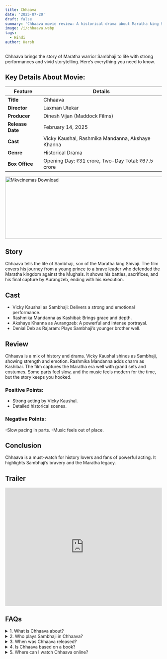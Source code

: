 ```yaml
---
title: Chhaava
date: '2025-07-20'
draft: false
summary: 'Chhaava movie review: A historical drama about Maratha king Sambhaji, starring Vicky Kaushal. Cast, story, box office, and more in simple words.'
image: /i/chhaava.webp
tags:
  - Hindi
author: Harsh
---
```


Chhaava brings the story of Maratha warrior Sambhaji to life with strong performances and vivid storytelling. Here’s everything you need to know.

## Key Details About Movie:

| **Feature**      | **Details**                                        |
| ---------------- | -------------------------------------------------- |
| **Title**        | Chhaava                                            |
| **Director**     | Laxman Utekar                                      |
| **Producer**     | Dinesh Vijan (Maddock Films)                       |
| **Release Date** | February 14, 2025                                  |
| **Cast**         | Vicky Kaushal, Rashmika Mandanna, Akshaye Khanna   |
| **Genre**        | Historical Drama                                   |
| **Box Office**   | Opening Day: ₹31 crore, Two-Day Total: ₹67.5 crore |

<a href="https://www.profitableratecpm.com/vbvpd9w3h?key=32fa8307e0db421fc9459d903b211dae">
  <img src="/mkvcinemas-btn.webp" alt="Mkvcinemas Download" width="600" height="200" loading="lazy">
</a>

## Story

Chhaava tells the life of Sambhaji, son of the Maratha king Shivaji. The film covers his journey from a young prince to a brave leader who defended the Maratha kingdom against the Mughals. It shows his battles, sacrifices, and his final capture by Aurangzeb, ending with his execution.

## Cast

- Vicky Kaushal as Sambhaji: Delivers a strong and emotional performance.
- Rashmika Mandanna as Kashibai: Brings grace and depth.
- Akshaye Khanna as Aurangzeb: A powerful and intense portrayal.
- Denial Deb as Rajaram: Plays Sambhaji’s younger brother well.

## Review

Chhaava is a mix of history and drama. Vicky Kaushal shines as Sambhaji, showing strength and emotion. Rashmika Mandanna adds charm as Kashibai. The film captures the Maratha era well with grand sets and costumes. Some parts feel slow, and the music feels modern for the time, but the story keeps you hooked.

### Positive Points:

- Strong acting by Vicky Kaushal.
- Detailed historical scenes.

### Negative Points:

-Slow pacing in parts.
-Music feels out of place.

## Conclusion

Chhaava is a must-watch for history lovers and fans of powerful acting. It highlights Sambhaji’s bravery and the Maratha legacy.

## Trailer

<iframe width="100%" height="380" src="https://www.youtube.com/embed/77vRyWNqZjM" title={title} frameborder="0" allow="accelerometer; autoplay; clipboard-write; encrypted-media; gyroscope; picture-in-picture; web-share" referrerpolicy="strict-origin-when-cross-origin" allowfullscreen loading="lazy"></iframe>

## FAQs

<details>
  <summary>1. What is Chhaava about?</summary>
  <p>Chhaava tells the story of Maratha king Sambhaji.</p>
</details>

<details>
  <summary>2. Who plays Sambhaji in Chhaava?</summary>
  <p>Vicky Kaushal plays Sambhaji.</p>
</details>

<details>
  <summary>3. When was Chhaava released?</summary>
  <p>February 14, 2025.</p>
</details>

<details>
  <summary>4. Is Chhaava based on a book?</summary>
  <p>Yes, it is based on the Marathi novel "Chhava" by Shivaji Sawant.</p>
</details>

<details>
  <summary>5. Where can I watch Chhaava online?</summary>
  <p>It will be available on Netflix after its theater run.</p>
</details>
